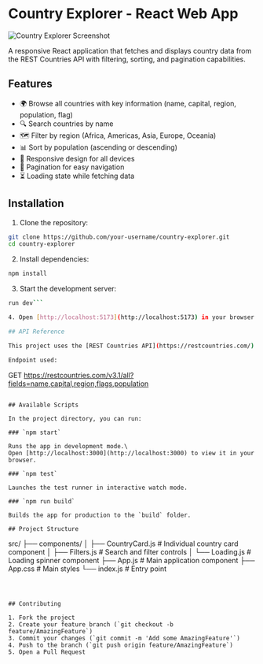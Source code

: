 # Country Explorer - React Web App

![Country Explorer Screenshot](./screenshot.png)

A responsive React application that fetches and displays country data from the REST Countries API with filtering, sorting, and pagination capabilities.

## Features

- 🌍 Browse all countries with key information (name, capital, region, population, flag)
- 🔍 Search countries by name
- 🗺️ Filter by region (Africa, Americas, Asia, Europe, Oceania)
- 📊 Sort by population (ascending or descending)
- 📱 Responsive design for all devices
- 🔢 Pagination for easy navigation
- ⏳ Loading state while fetching data

## Installation

1. Clone the repository:
```bash
git clone https://github.com/your-username/country-explorer.git
cd country-explorer
```

2. Install dependencies:
```bash
npm install
```

3. Start the development server:
```bash
run dev```

4. Open [http://localhost:5173](http://localhost:5173) in your browser.

## API Reference

This project uses the [REST Countries API](https://restcountries.com/).

Endpoint used:
```
GET https://restcountries.com/v3.1/all?fields=name,capital,region,flags,population
```

## Available Scripts

In the project directory, you can run:

### `npm start`

Runs the app in development mode.\
Open [http://localhost:3000](http://localhost:3000) to view it in your browser.

### `npm test`

Launches the test runner in interactive watch mode.

### `npm run build`

Builds the app for production to the `build` folder.

## Project Structure

```
src/
├── components/
│   ├── CountryCard.js    # Individual country card component
│   ├── Filters.js        # Search and filter controls
│   └── Loading.js        # Loading spinner component
├── App.js                # Main application component
├── App.css               # Main styles
└── index.js              # Entry point
```



## Contributing

1. Fork the project
2. Create your feature branch (`git checkout -b feature/AmazingFeature`)
3. Commit your changes (`git commit -m 'Add some AmazingFeature'`)
4. Push to the branch (`git push origin feature/AmazingFeature`)
5. Open a Pull Request
